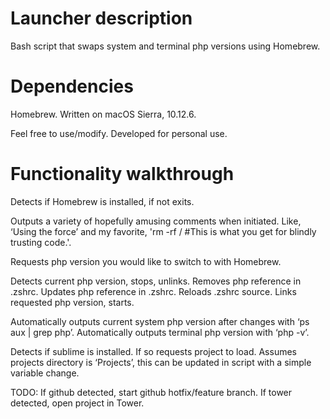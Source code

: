 # Launcher description
Bash script that swaps system and terminal php versions using Homebrew.

# Dependencies
Homebrew.
Written on macOS Sierra, 10.12.6.

Feel free to use/modify. Developed for personal use.

# Functionality walkthrough
Detects if Homebrew is installed, if not exits.

Outputs a variety of hopefully amusing comments when initiated. Like, ‘Using the force’ and my favorite, 'rm -rf / #This is what you get for blindly trusting code.'.

Requests php version you would like to switch to with Homebrew.

Detects current php version, stops, unlinks.
Removes php reference in .zshrc.
Updates php reference in .zshrc.
Reloads .zshrc source.
Links requested php version, starts.

Automatically outputs current system php version after changes with ‘ps aux | grep php’.
Automatically outputs terminal php version with ‘php -v’.

Detects if sublime is installed. If so requests project to load.
Assumes projects directory is ‘Projects’, this can be updated in script with a simple variable change.

TODO:
If github detected, start github hotfix/feature branch.
If tower detected, open project in Tower.
